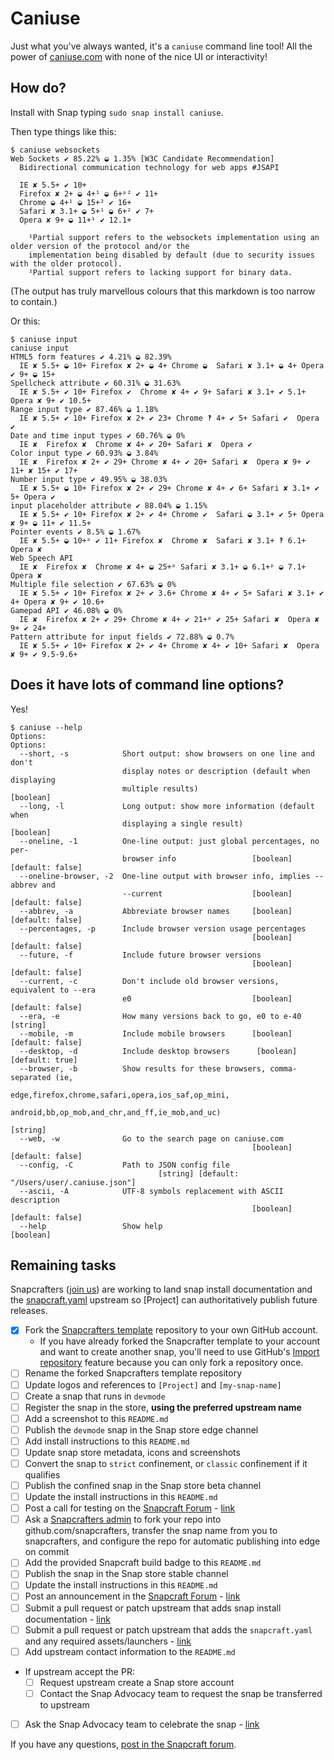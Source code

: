Caniuse
===========

Just what you've always wanted, it's a `caniuse` command line tool!
All the power of [caniuse.com](http://caniuse.com) with none of the nice UI or interactivity!


How do?
-------

Install with Snap typing `sudo snap install caniuse`.

Then type things like this:

```
$ caniuse websockets
Web Sockets ✔ 85.22% ◒ 1.35% [W3C Candidate Recommendation]
  Bidirectional communication technology for web apps #JSAPI

  IE ✘ 5.5+ ✔ 10+
  Firefox ✘ 2+ ◒ 4+¹ ◒ 6+ᵖ² ✔ 11+
  Chrome ◒ 4+¹ ◒ 15+² ✔ 16+
  Safari ✘ 3.1+ ◒ 5+¹ ◒ 6+² ✔ 7+
  Opera ✘ 9+ ◒ 11+¹ ✔ 12.1+

    ¹Partial support refers to the websockets implementation using an older version of the protocol and/or the
    implementation being disabled by default (due to security issues with the older protocol).
    ²Partial support refers to lacking support for binary data.
```

(The output has truly marvellous colours that this markdown is too narrow to contain.)

Or this:

```
$ caniuse input
caniuse input
HTML5 form features ✔ 4.21% ◒ 82.39%
  IE ✘ 5.5+ ◒ 10+ Firefox ✘ 2+ ◒ 4+ Chrome ◒  Safari ✘ 3.1+ ◒ 4+ Opera ✔ 9+ ◒ 15+
Spellcheck attribute ✔ 60.31% ◒ 31.63%
  IE ✘ 5.5+ ✔ 10+ Firefox ✔  Chrome ✘ 4+ ✔ 9+ Safari ✘ 3.1+ ✔ 5.1+ Opera ✘ 9+ ✔ 10.5+
Range input type ✔ 87.46% ◒ 1.18%
  IE ✘ 5.5+ ✔ 10+ Firefox ✘ 2+ ✔ 23+ Chrome ‽ 4+ ✔ 5+ Safari ✔  Opera ✔
Date and time input types ✔ 60.76% ◒ 0%
  IE ✘  Firefox ✘  Chrome ✘ 4+ ✔ 20+ Safari ✘  Opera ✔
Color input type ✔ 60.93% ◒ 3.84%
  IE ✘  Firefox ✘ 2+ ✔ 29+ Chrome ✘ 4+ ✔ 20+ Safari ✘  Opera ✘ 9+ ✔ 11+ ✘ 15+ ✔ 17+
Number input type ✔ 49.95% ◒ 38.03%
  IE ✘ 5.5+ ◒ 10+ Firefox ✘ 2+ ✔ 29+ Chrome ✘ 4+ ✔ 6+ Safari ✘ 3.1+ ✔ 5+ Opera ✔
input placeholder attribute ✔ 88.04% ◒ 1.15%
  IE ✘ 5.5+ ✔ 10+ Firefox ✘ 2+ ✔ 4+ Chrome ✔  Safari ◒ 3.1+ ✔ 5+ Opera ✘ 9+ ◒ 11+ ✔ 11.5+
Pointer events ✔ 8.5% ◒ 1.67%
  IE ✘ 5.5+ ◒ 10+ᵖ ✔ 11+ Firefox ✘  Chrome ✘  Safari ✘ 3.1+ ‽ 6.1+ Opera ✘
Web Speech API
  IE ✘  Firefox ✘  Chrome ✘ 4+ ◒ 25+ᵖ Safari ✘ 3.1+ ◒ 6.1+ᵖ ◒ 7.1+ Opera ✘
Multiple file selection ✔ 67.63% ◒ 0%
  IE ✘ 5.5+ ✔ 10+ Firefox ✘ 2+ ✔ 3.6+ Chrome ✘ 4+ ✔ 5+ Safari ✘ 3.1+ ✔ 4+ Opera ✘ 9+ ✔ 10.6+
Gamepad API ✔ 46.08% ◒ 0%
  IE ✘  Firefox ✘ 2+ ✔ 29+ Chrome ✘ 4+ ✔ 21+ᵖ ✔ 25+ Safari ✘  Opera ✘ 9+ ✔ 24+
Pattern attribute for input fields ✔ 72.88% ◒ 0.7%
  IE ✘ 5.5+ ✔ 10+ Firefox ✘ 2+ ✔ 4+ Chrome ✘ 4+ ✔ 10+ Safari ✘  Opera ✘ 9+ ✔ 9.5-9.6+
```

Does it have lots of command line options?
------------------------------------------

Yes!

```
$ caniuse --help
Options:
Options:
  --short, -s            Short output: show browsers on one line and don't
                         display notes or description (default when displaying
                         multiple results)                             [boolean]
  --long, -l             Long output: show more information (default when
                         displaying a single result)                   [boolean]
  --oneline, -1          One-line output: just global percentages, no per-
                         browser info                 [boolean] [default: false]
  --oneline-browser, -2  One-line output with browser info, implies --abbrev and
                         --current                    [boolean] [default: false]
  --abbrev, -a           Abbreviate browser names     [boolean] [default: false]
  --percentages, -p      Include browser version usage percentages
                                                      [boolean] [default: false]
  --future, -f           Include future browser versions
                                                      [boolean] [default: false]
  --current, -c          Don't include old browser versions, equivalent to --era
                         e0                           [boolean] [default: false]
  --era, -e              How many versions back to go, e0 to e-40       [string]
  --mobile, -m           Include mobile browsers      [boolean] [default: false]
  --desktop, -d          Include desktop browsers      [boolean] [default: true]
  --browser, -b          Show results for these browsers, comma-separated (ie,
                         edge,firefox,chrome,safari,opera,ios_saf,op_mini,
                         android,bb,op_mob,and_chr,and_ff,ie_mob,and_uc)
                                                                        [string]
  --web, -w              Go to the search page on caniuse.com
                                                      [boolean] [default: false]
  --config, -C           Path to JSON config file
                                 [string] [default: "/Users/user/.caniuse.json"]
  --ascii, -A            UTF-8 symbols replacement with ASCII description
                                                      [boolean] [default: false]
  --help                 Show help                                     [boolean]

```


## Remaining tasks

Snapcrafters ([join us](https://forum.snapcraft.io/t/join-snapcrafters/1325)) 
are working to land snap install documentation and
the [snapcraft.yaml](https://github.com/snapcrafters/fork-and-rename-me/blob/master/snap/snapcraft.yaml)
upstream so [Project] can authoritatively publish future releases.

  - [x] Fork the [Snapcrafters template](https://github.com/snapcrafters/fork-and-rename-me) repository to your own GitHub account.
    - If you have already forked the Snapcrafter template to your account and want to create another snap, you'll need to use GitHub's [Import repository](https://github.com/new/import) feature because you can only fork a repository once.
  - [ ] Rename the forked Snapcrafters template repository
  - [ ] Update logos and references to `[Project]` and `[my-snap-name]`
  - [ ] Create a snap that runs in `devmode`
  - [ ] Register the snap in the store, **using the preferred upstream name**
  - [ ] Add a screenshot to this `README.md`
  - [ ] Publish the `devmode` snap in the Snap store edge channel
  - [ ] Add install instructions to this `README.md`
  - [ ] Update snap store metadata, icons and screenshots
  - [ ] Convert the snap to `strict` confinement, or `classic` confinement if it qualifies
  - [ ] Publish the confined snap in the Snap store beta channel
  - [ ] Update the install instructions in this `README.md`
  - [ ] Post a call for testing on the [Snapcraft Forum](https://forum.snapcraft.io) - [link]()
  - [ ] Ask a [Snapcrafters admin](https://github.com/orgs/snapcrafters/people?query=%20role%3Aowner) to fork your repo into github.com/snapcrafters, transfer the snap name from you to snapcrafters, and configure the repo for automatic publishing into edge on commit
  - [ ] Add the provided Snapcraft build badge to this `README.md`
  - [ ] Publish the snap in the Snap store stable channel
  - [ ] Update the install instructions in this `README.md`
  - [ ] Post an announcement in the [Snapcraft Forum](https://forum.snapcraft.io) - [link]()
  - [ ] Submit a pull request or patch upstream that adds snap install documentation - [link]()
  - [ ] Submit a pull request or patch upstream that adds the `snapcraft.yaml` and any required assets/launchers - [link]()
  - [ ] Add upstream contact information to the `README.md`  
  - If upstream accept the PR:
    - [ ] Request upstream create a Snap store account
    - [ ] Contact the Snap Advocacy team to request the snap be transferred to upstream
  - [ ] Ask the Snap Advocacy team to celebrate the snap - [link]()

If you have any questions, [post in the Snapcraft forum](https://forum.snapcraft.io).
